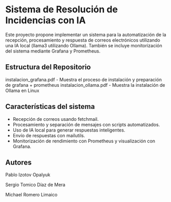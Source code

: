 # Sistema de Resolución de Incidencias con IA

Este proyecto propone implementar un sistema para la automatización de la recepción, procesamiento y respuesta de correos electrónicos utilizando una IA local (llama3 utilizando Ollama). También se incluye monitorización del sistema mediante Grafana y Prometheus.

## Estructura del Repositorio
instalacion_grafana.pdf - Muestra el proceso de instalación y preparación de grafana + prometheus
instalacion_ollama.pdf - Muestra la instalación de Ollama en Linux

## Características del sistema
- Recepción de correos usando fetchmail.
- Procesamiento y separación de mensajes con scripts automatizados.
- Uso de IA local para generar respuestas inteligentes.
- Envío de respuestas con mailutils.
- Monitorización de rendimiento con Prometheus y visualización con Grafana.

## Autores
Pablo Izotov Opalyuk

Sergio Tomico Díaz de Mera

Michael Romero Limaico
